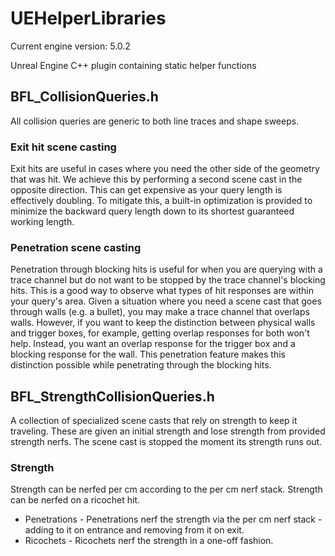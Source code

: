 # UEHelperLibraries
Current engine version: 5.0.2

Unreal Engine C++ plugin containing static helper functions



## BFL_CollisionQueries.h
All collision queries are generic to both line traces and shape sweeps.

### Exit hit scene casting
Exit hits are useful in cases where you need the other side of the geometry that was hit. We achieve this by performing a second scene cast in the opposite direction. This can get expensive as your query length is effectively doubling. To mitigate this, a built-in optimization is provided to minimize the backward query length down to its shortest guaranteed working length.

### Penetration scene casting
Penetration through blocking hits is useful for when you are querying with a trace channel but do not want to be stopped by the trace channel\'s blocking hits. This is a good way to observe what types of hit responses are within your query\'s area.
Given a situation where you need a scene cast that goes through walls (e.g. a bullet), you may make a trace channel that overlaps walls. However, if you want to keep the distinction between physical walls and trigger boxes, for example, getting overlap responses for both won\'t help. Instead, you want an overlap response for the trigger box and a blocking response for the wall. This penetration feature makes this distinction possible while penetrating through the blocking hits.


## BFL_StrengthCollisionQueries.h
A collection of specialized scene casts that rely on strength to keep it traveling. These are given an initial strength and lose strength from provided strength nerfs. The scene cast is stopped the moment its strength runs out.

### Strength
Strength can be nerfed per cm according to the per cm nerf stack.
Strength can be nerfed on a ricochet hit.
- Penetrations - Penetrations nerf the strength via the per cm nerf stack - adding to it on entrance and removing from it on exit.
- Ricochets - Ricochets nerf the strength in a one-off fashion.


